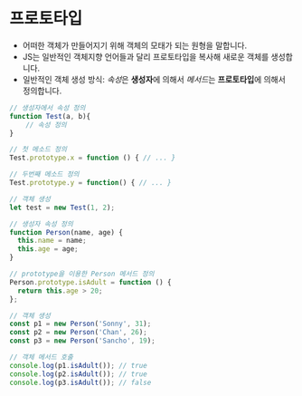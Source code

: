 # 프로토타입

- 어떠한 객체가 만들어지기 위해 객체의 모태가 되는 원형을 말합니다.
- JS는 일반적인 객체지향 언어들과 달리 프로토타입을 복사해 새로운 객체를 생성합니다.
- 일반적인 객체 생성 방식: *속성*은 **생성자**에 의해서 *메서드*는 **프로토타입**에 의해서 정의합니다.

```js
// 생성자에서 속성 정의
function Test(a, b){
	// 속성 정의
}

// 첫 메소드 정의
Test.prototype.x = function () { // ... }

// 두번째 메소드 정의
Test.prototype.y = function() { // ... }

// 객체 생성
let test = new Test(1, 2);
```

```js
// 생성자 속성 정의
function Person(name, age) {
  this.name = name;
  this.age = age;
}

// prototype을 이용한 Person 메서드 정의
Person.prototype.isAdult = function () {
  return this.age > 20;
};

// 객체 생성
const p1 = new Person('Sonny', 31);
const p2 = new Person('Chan', 26);
const p3 = new Person('Sancho', 19);

// 객체 메서드 호출
console.log(p1.isAdult()); // true
console.log(p2.isAdult()); // true
console.log(p3.isAdult()); // false
```
